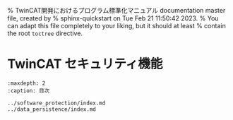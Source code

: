 % TwinCAT開発におけるプログラム標準化マニュアル documentation master file, created by
%  sphinx-quickstart on Tue Feb 21 11:50:42 2023.
%   You can adapt this file completely to your liking, but it should at least
%   contain the root `toctree` directive.

# TwinCAT セキュリティ機能

```{toctree}
:maxdepth: 2
:caption: 目次

../software_protection/index.md
../data_persistence/index.md
```


